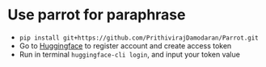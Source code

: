 # Use parrot for paraphrase

- `pip install git+https://github.com/PrithivirajDamodaran/Parrot.git`
- Go to [Huggingface](https://huggingface.co/settings/tokens) to register account and create access token
- Run in terminal `huggingface-cli login`, and input your token value
